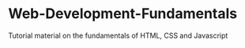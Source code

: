 Web-Development-Fundamentals
============================

Tutorial material on the fundamentals of HTML, CSS and Javascript
